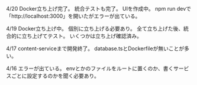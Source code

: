 4/20
Docker立ち上げ完了。
統合テストも完了。
UIを作成中。
npm run devで「http://localhost:3000」を開いたがエラーが出ている。

4/19
Docker立ち上げ中。
個別に立ち上げる必要あり。
全て立ち上げた後、統合的に立ち上げてテスト。
いくつかは立ち上げ確認済み。

4/17
content-serviceまで開発終了。
database.tsとDockerfileが無いことが多い。

4/16
エラーが出ている。
envとかのファイルをルートに置くのか、書くサービスごとに設定するのかを聞く必要あり。